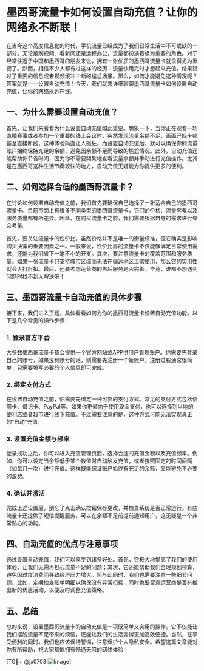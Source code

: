 # 墨西哥流量卡如何设置自动充值？让你的网络永不断联！

在当今这个高度信息化的时代，手机流量已经成为了我们日常生活中不可或缺的一部分。无论是刷视频、看新闻还是远程办公，流量都扮演着极为重要的角色。对于经常往返于中国和墨西哥的朋友来说，拥有一张优质的墨西哥流量卡就显得尤为重要了。然而，相信不少人都有过这样的经历：流量快用完时才想起来充值，结果错过了重要的信息或者视频缓冲中断的尴尬场景。那么，如何才能避免这种情况呢？答案就是——设置自动充值！今天，我们就来详细聊聊墨西哥流量卡如何设置自动充值，让你的网络永远在线。

## 一、为什么需要设置自动充值？

首先，让我们来看看为什么设置自动充值如此重要。想象一下，当你正在观看一场直播赛事或者参加一个重要的线上会议时，突然发现流量余额不足，画面开始卡顿甚至直接断线，这种体验简直让人抓狂。而设置自动充值后，就可以确保你的流量账户始终保持充足的余额，避免因余额不足而导致的尴尬情况。此外，自动充值还能帮助你节省时间，因为你不需要频繁地查看流量余额并手动进行充值操作。尤其是在墨西哥这种生活节奏较快的地方，自动充值无疑能为你提供更多的便利。

## 二、如何选择合适的墨西哥流量卡？

在讨论如何设置自动充值之前，我们首先要确保自己选择了一张适合自己的墨西哥流量卡。目前市面上有很多不同类型的墨西哥流量卡，它们的价格、流量套餐以及服务质量都有所差异。因此，在购买流量卡之前，我们需要根据自身的需求进行综合考量。

首先，要关注流量卡的性价比。虽然价格并不是唯一的衡量标准，但它确实是影响购买决策的重要因素之一。一般来说，性价比高的流量卡不仅能够满足日常使用需求，还能为我们省下一笔不小的开支。其次，要注意流量卡的覆盖范围和服务质量。如果一张流量卡只支持城市区域而无法在偏远地区正常使用，那么它的实用性就会大打折扣。最后，还要考虑运营商的售后服务是否完善。毕竟，谁都不想遇到问题时找不到人解决吧！

## 三、墨西哥流量卡自动充值的具体步骤

接下来，我们进入正题，具体看看如何为你的墨西哥流量卡设置自动充值功能。以下是几个常见的操作步骤：

### 1. 登录官方平台

大多数墨西哥流量卡都会提供一个官方网站或APP供用户管理账户。你需要先登录自己的账号，如果没有账号的话，则需要先注册一个新账户。注册过程通常很简单，只需要填写必要的个人信息即可完成。

### 2. 绑定支付方式

在设置自动充值之前，你需要先绑定一种可靠的支付方式。常见的支付方式包括信用卡、借记卡、PayPal等。如果你更倾向于使用现金支付，也可以选择到当地的便利店或者超市进行线下充值。不过需要注意的是，这种方式可能无法实现真正的“自动”充值。

### 3. 设置充值金额与频率

登录成功之后，你可以进入充值管理页面，选择合适的充值金额以及充值频率。例如，你可以设定当余额低于某个数值时自动触发充值，或者按照固定的时间间隔（如每月一次）进行充值。这样既能保证账户始终有充足的余额，又能避免不必要的浪费。

### 4. 确认并激活

完成上述设置后，别忘了点击确认按钮保存更改，并检查系统是否正常运行。有些流量卡还提供了短信提醒服务，可以在余额不足前提前通知用户，这无疑是一个非常贴心的功能。

## 四、自动充值的优点与注意事项

通过设置自动充值，我们可以享受到诸多好处。首先，它极大地提高了我们的使用体验，让我们无需再担心流量不足的问题；其次，它还能帮助我们合理规划预算，避免因过度消费而导致经济压力增大。但与此同时，我们也需要注意一些细节问题。比如，定期检查账单明细以确保没有异常扣费；同时也要留意运营商是否有推出新的优惠活动，以便及时调整充值策略。

## 五、总结

总的来说，设置墨西哥流量卡的自动充值是一项既简单又实用的操作。它不仅能让我们摆脱流量不足带来的烦恼，还能让我们的生活变得更加高效便捷。当然，在享受便利的同时，我们也应该保持警惕，注意保护个人隐私安全。希望这篇文章能对你有所帮助，祝大家都能拥有畅通无阻的网络体验！

[TG💪+ @jx0703 ![Image](https://github.com/user-attachments/assets/dbca1d08-cadb-493c-b0ec-ad6f7a83f270)]